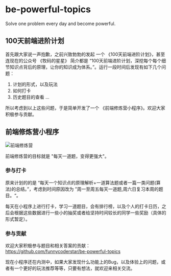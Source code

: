 # be-powerful-topics
Solve one problem every day and become powerful.

## 100天前端进阶计划
首先跟大家说一声抱歉，之前兴致勃勃的发起 一个 《100天前端进阶计划》，甚至连现在的公众号 《牧码的星星》 简介都是 “100天前端进阶计划，深挖每个每个细节知识点背后的原理，让你的知识成为体系。”。运行一段时间后发现有如下几个问题：

1. 计划的形式，以及玩法
2. 如何打卡
3. 历史题目的查看
...

所以考虑到以上这些问题，于是简单开发了一个 《前端修炼营小程序》。欢迎大家积极参与贡献。

## 前端修炼营小程序

![前端修炼营](https://cdn.wangyaxing.cn/blog/gh_07ac7eb5404a_258.jpg)

前端修炼营的目标就是 "每天一道题，变得更强大"。

### 参与打卡

原来计划的的是 “每天一个知识点的原理解析+一道算法题或者一篇一类问题(算法)的总结。”，考虑到时间原因改为 ”周一至周五每天一道题,周六日复习本周的题目。“。

每天在小程序上进行打卡，学习一道题目，会有排行榜，以及个人的打卡日历，之后会根据这些数据进行一些小的抽奖或者给坚持时间较长的同学一些奖励（具体的形式暂定）。


### 参与贡献

欢迎大家积极参与题目和相关答案的贡献： https://github.com/funnycoderstar/be-powerful-topics

现在小程序还在内测中，如果大家发现什么功能上的Bug，以及体验上的问题，或者有一个更好的玩法推荐等等，只要有想法，就欢迎来相关交流。



